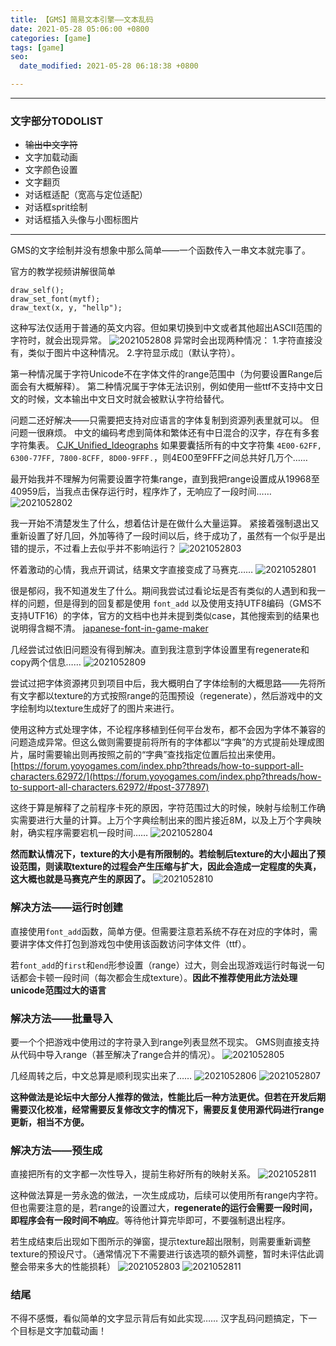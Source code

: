 ```yaml
---
title: 【GMS】简易文本引擎——文本乱码
date: 2021-05-28 05:06:00 +0800
categories: [game]
tags: [game]
seo:
  date_modified: 2021-05-28 06:18:38 +0800

---
```


------------

### 文字部分TODOLIST ###

- ~~输出中文字符~~
- 文字加载动画
- 文字颜色设置
- 文字翻页
- 对话框适配（宽高与定位适配）
- 对话框sprit绘制
- 对话框插入头像与小图标图片

------------

GMS的文字绘制并没有想象中那么简单——一个函数传入一串文本就完事了。

官方的教学视频讲解很简单

```
draw_self();
draw_set_font(mytf);
draw_text(x, y, "hellp");
```

这种写法仅适用于普通的英文内容。但如果切换到中文或者其他超出ASCII范围的字符时，就会出现异常。
![2021052808](/assets/img/post/2021052808.png)
异常时会出现两种情况：
1.字符直接没有，类似于图片中这种情况。
2.字符显示成▯（默认字符）。

第一种情况属于字符Unicode不在字体文件的range范围中（为何要设置Range后面会有大概解释）。
第二种情况属于字体无法识别，例如使用一些ttf不支持中文日文的时候，文本输出中文日文时就会被默认字符给替代。

问题二还好解决——只需要把支持对应语言的字体复制到资源列表里就可以。
但问题一很麻烦。
中文的编码考虑到简体和繁体还有中日混合的汉字，存在有多套字符集表。
[CJK_Unified_Ideographs](https://en.wikipedia.org/wiki/CJK_Unified_Ideographs "CJK_Unified_Ideographs")
如果要囊括所有的中文字符集 `4E00-62FF, 6300-77FF, 7800-8CFF, 8D00-9FFF.`，则4E00至9FFF之间总共好几万个……

最开始我并不理解为何需要设置字符集range，直到我把range设置成从19968至40959后，当我点击保存运行时，程序炸了，无响应了一段时间……
![2021052802](/assets/img/post/2021052802.png)

我一开始不清楚发生了什么，想着估计是在做什么大量运算。
紧接着强制退出又重新设置了好几回，外加等待了一段时间以后，终于成功了，虽然有一个似乎是出错的提示，不过看上去似乎并不影响运行？
![2021052803](/assets/img/post/2021052803.png)

怀着激动的心情，我点开调试，结果文字直接变成了马赛克……
![2021052801](/assets/img/post/2021052801.png)

很是郁闷，我不知道发生了什么。期间我尝试过看论坛是否有类似的人遇到和我一样的问题，但是得到的回复都是使用 `font_add` 以及使用支持UTF8编码（GMS不支持UTF16）的字体，官方的文档中也并未提到类似case，其他搜索到的结果也说明得含糊不清。
[japanese-font-in-game-maker](https://forum.yoyogames.com/index.php?threads/japanese-font-in-game-maker.46332/)

几经尝试过依旧问题没有得到解决。直到我注意到字体设置里有regenerate和copy两个信息……
![2021052809](/assets/img/post/2021052809.png)

尝试过把字体资源拷贝到项目中后，我大概明白了字体绘制的大概思路——先将所有文字都以texture的方式按照range的范围预设（regenerate），然后游戏中的文字绘制均以texture生成好了的图片来进行。

使用这种方式处理字体，不论程序移植到任何平台发布，都不会因为字体不兼容的问题造成异常。但这么做则需要提前将所有的字体都以“字典”的方式提前处理成图片，届时需要输出则再按照之前的“字典”查找指定位置后拉出来使用。
[https://forum.yoyogames.com/index.php?threads/how-to-support-all-characters.62972/](https://forum.yoyogames.com/index.php?threads/how-to-support-all-characters.62972/#post-377897)

这终于算是解释了之前程序卡死的原因，字符范围过大的时候，映射与绘制工作确实需要进行大量的计算。上万个字典绘制出来的图片接近8M，以及上万个字典映射，确实程序需要宕机一段时间……
![2021052804](/assets/img/post/2021052804.png)

**然而默认情况下，texture的大小是有所限制的。若绘制后texture的大小超出了预设范围，则读取texture的过程会产生压缩与扩大，因此会造成一定程度的失真，这大概也就是马赛克产生的原因了。**
![2021052810](/assets/img/post/2021052810.png)

### 解决方法——运行时创建

直接使用`font_add`函数，简单方便。但需要注意若系统不存在对应的字体时，需要讲字体文件打包到游戏包中使用该函数访问字体文件（ttf）。

若`font_add`的`first`和`end`形参设置（range）过大，则会出现游戏运行时每说一句话都会卡顿一段时间（每次都会生成texture）。**因此不推荐使用此方法处理unicode范围过大的语言**

### 解决方法——批量导入

要一个个把游戏中使用过的字符录入到range列表显然不现实。
GMS则直接支持从代码中导入range（甚至解决了range合并的情况）。
![2021052805](/assets/img/post/2021052805.png)

几经周转之后，中文总算是顺利现实出来了……
![2021052806](/assets/img/post/2021052806.png)
![2021052807](/assets/img/post/2021052807.png)

**这种做法是论坛中大部分人推荐的做法，性能比后一种方法更优。但若在开发后期需要汉化校准，经常需要反复修改文字的情况下，需要反复使用源代码进行range更新，相当不方便。**

### 解决方法——预生成

直接把所有的文字都一次性导入，提前生称好所有的映射关系。
![2021052811](/assets/img/post/2021052811.png)

这种做法算是一劳永逸的做法，一次生成成功，后续可以使用所有range内字符。但也需要注意的是，若range的设置过大，**regenerate的运行会需要一段时间，即程序会有一段时间不响应**。等待他计算完毕即可，不要强制退出程序。

若生成结束后出现如下图所示的弹窗，提示texture超出限制，则需要重新调整texture的预设尺寸。（通常情况下不需要进行该选项的额外调整，暂时未评估此调整会带来多大的性能损耗）
![2021052803](/assets/img/post/2021052803.png)
![2021052811](/assets/img/post/2021052812.png)

### 结尾

不得不感慨，看似简单的文字显示背后有如此实现……
汉字乱码问题搞定，下一个目标是文字加载动画！
